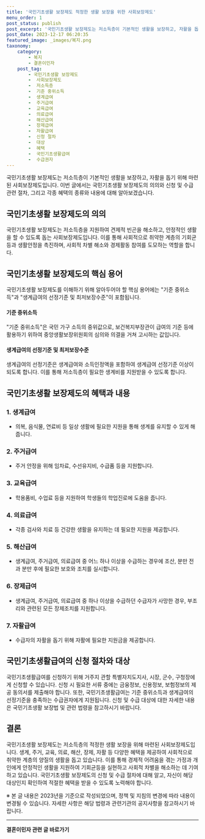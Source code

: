 ```yaml
---
title: '국민기초생활 보장제도 적정한 생활 보장을 위한 사회보장제도'
menu_order: 1
post_status: publish
post_excerpt: '국민기초생활 보장제도는 저소득층이 기본적인 생활을 보장하고, 자활을 돕기 위해 마련된 사회보장제도입니다. 이번 글에서는 국민기초생활 보장제도의 의의와 신청 및 수급 관련 절차, 그리고 각종 혜택의 종류와 내용에 대해 알아보겠습니다.'
post_date: 2023-12-17 06:20:35
featured_image: _images/복지.png
taxonomy:
    category:
        - 복지
        - 결혼이민자
    post_tag:
        - 국민기초생활 보장제도
        -  사회보장제도
        -  저소득층
        -  기준 중위소득
        -  생계급여
        -  주거급여
        -  교육급여
        -  의료급여
        -  해산급여
        -  장제급여
        -  자활급여
        -  신청 절차
        -  대상
        -  혜택
        -  국민기초생활급여
        -  수급권자
---
```



국민기초생활 보장제도는 저소득층이 기본적인 생활을 보장하고, 자활을 돕기 위해 마련된 사회보장제도입니다. 이번 글에서는 국민기초생활 보장제도의 의의와 신청 및 수급 관련 절차, 그리고 각종 혜택의 종류와 내용에 대해 알아보겠습니다.

## 국민기초생활 보장제도의 의의
국민기초생활 보장제도는 저소득층을 지원하여 견제적 빈곤을 해소하고, 안정적인 생활을 할 수 있도록 돕는 사회보장제도입니다. 이를 통해 사회적으로 취약한 계층의 기회균등과 생활안정을 촉진하며, 사회적 차별 해소와 경제활동 참여를 도모하는 역할을 합니다.

## 국민기초생활 보장제도의 핵심 용어
국민기초생활 보장제도를 이해하기 위해 알아두어야 할 핵심 용어에는 "기준 중위소득"과 "생계급여의 선정기준 및 최저보장수준"이 포함됩니다.

#### 기준 중위소득
"기준 중위소득"은 국민 가구 소득의 중위값으로, 보건복지부장관이 급여의 기준 등에 활용하기 위하여 중앙생활보장위원회의 심의와 의결을 거쳐 고시하는 값입니다.

#### 생계급여의 선정기준 및 최저보장수준
생계급여의 선정기준은 생계급여와 소득인정액을 포함하여 생계급여 선정기준 이상이 되도록 합니다. 이를 통해 저소득층이 필요한 생계비를 지원받을 수 있도록 합니다.

## 국민기초생활 보장제도의 혜택과 내용

### 1. 생계급여
- 의복, 음식물, 연료비 등 일상 생활에 필요한 지원을 통해 생계를 유지할 수 있게 해줍니다.

### 2. 주거급여
- 주거 안정을 위해 임차료, 수선유지비, 수급품 등을 지원합니다.

### 3. 교육급여
- 학용품비, 수업료 등을 지원하여 학생들의 학업진로에 도움을 줍니다.

### 4. 의료급여
- 각종 검사와 치료 등 건강한 생활을 유지하는 데 필요한 지원을 제공합니다.

### 5. 해산급여
- 생계급여, 주거급여, 의료급여 중 어느 하나 이상을 수급하는 경우에 조산, 분만 전과 분만 후에 필요한 보호와 조치를 실시합니다.

### 6. 장제급여
- 생계급여, 주거급여, 의료급여 중 하나 이상을 수급하던 수급자가 사망한 경우, 부조리와 관련된 모든 장제조치를 지원합니다.

### 7. 자활급여
- 수급자의 자활을 돕기 위해 자활에 필요한 지원금을 제공합니다.

## 국민기초생활급여의 신청 절차와 대상
국민기초생활급여를 신청하기 위해 거주지 관할 특별자치도지사, 시장, 군수, 구청장에게 신청할 수 있습니다. 신청 시 필요한 서류 중에는 금융정보, 신용정보, 보험정보의 제공 동의서를 제출해야 합니다. 또한, 국민기초생활급여는 기준 중위소득과 생계급여의 선정기준을 충족하는 수급권자에게 지원됩니다. 신청 및 수급 대상에 대한 자세한 내용은 국민기초생활 보장법 및 관련 법령을 참고하시기 바랍니다. 

## 결론
국민기초생활 보장제도는 저소득층의 적정한 생활 보장을 위해 마련된 사회보장제도입니다. 생계, 주거, 교육, 의료, 해산, 장제, 자활 등 다양한 혜택을 제공하여 사회적으로 취약한 계층의 양질의 생활을 돕고 있습니다. 이를 통해 경제적 어려움을 겪는 가정과 개인에게 안정적인 생활을 지원하여 기회균등을 실현하고 사회적 차별을 해소하는 데 기여하고 있습니다. 국민기초생활 보장제도의 신청 및 수급 절차에 대해 알고, 자신이 해당 대상인지 확인하여 적절한 혜택을 받을 수 있도록 노력해야 합니다.

※ 본 글 내용은 2023년을 기준으로 작성되었으며, 정책 및 지침의 변경에 따라 내용이 변경될 수 있습니다. 자세한 사항은 해당 법령과 관련기관의 공지사항을 참고하시기 바랍니다.
<!-- wp:separator -->
<hr class="wp-block-separator has-alpha-channel-opacity"/>
<!-- /wp:separator -->

<!-- wp:group {"backgroundColor":"base","layout":{"type":"constrained"}} -->
<div class="wp-block-group has-base-background-color has-background"><!-- wp:paragraph {"align":"center","fontSize":"medium"} -->
<p class="has-text-align-center has-large-font-size"><strong>결혼이민자 관련 글 바로가기</strong></p>
<!-- /wp:paragraph -->


<!-- wp:latest-posts
{"categories":[{"id":14581,"count":19,"description":"","link":"https://uknowlaw.com/category/%ea%b2%b0%ed%98%bc%ec%9d%b4%eb%af%bc%ec%9e%90/","name":"결혼이민자","slug":"결혼이민자","taxonomy":"category","parent":0,"meta":[],"_links":{"self":[{"href":"https://uknowlaw.com/wp-json/wp/v2/categories/14581"}],"collection":[{"href":"https://uknowlaw.com/wp-json/wp/v2/categories"}],"about":[{"href":"https://uknowlaw.com/wp-json/wp/v2/taxonomies/category"}],"wp:post_type":[{"href":"https://uknowlaw.com/wp-json/wp/v2/posts?categories=14581"}],"curies":[{"name":"wp","href":"https://api.w.org/{rel}","templated":true}]}}],"postsToShow":100,"excerptLength":28,"postLayout":"grid","columns":2,"featuredImageAlign":"left","featuredImageSizeSlug":"large","fontSize":"small"} /--></div>
<!-- /wp:group -->